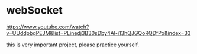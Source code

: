 # webSocket

https://www.youtube.com/watch?v=UUddpbgPEJM&list=PLinedj3B30sDby4Al-i13hQJGQoRQDfPo&index=33

this is very important project, please practice yourself.